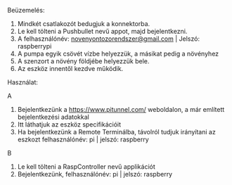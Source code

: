Beüzemelés:
1. Mindkét csatlakozót bedugjuk a konnektorba.
2. Le kell tölteni a Pushbullet nevű appot, majd bejelentkezni.
3. A felhasználónév: novenyontozorendszer@gmail.com | Jelszó: raspberrypi
4. A pumpa egyik csövét vízbe helyezzük, a másikat pedig a növényhez
5. A szenzort a növény földjébe helyezzük bele.
6. Az eszköz innentől kezdve működik.

Használat: 

A
1. Bejelentkezünk a https://www.pitunnel.com/ weboldalon, a már említett bejelentkezési adatokkal
2. Itt láthatjuk az eszköz specifikációit
3. Ha bejelentkezünk a Remote Terminálba, távolról tudjuk irányítani az eszkozt felhasználónév: pi | jelszó: raspberry

B
1. Le kell tölteni a RaspController nevű applikációt
2. Bejelentkezünk, felhasználónév: pi | jelszó: raspberry
